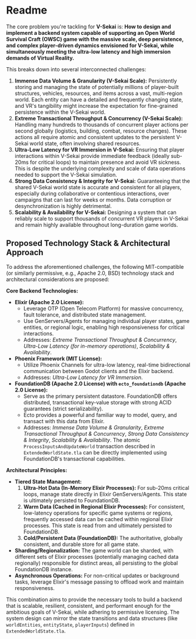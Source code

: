 # Readme

The core problem you're tackling for **V-Sekai** is: **How to design and implement a backend system capable of supporting an Open World Survival Craft (OWSC) game with the massive scale, deep persistence, and complex player-driven dynamics envisioned for V-Sekai, while simultaneously meeting the ultra-low latency and high immersion demands of Virtual Reality.**

This breaks down into several interconnected challenges:

1.  **Immense Data Volume & Granularity (V-Sekai Scale):** Persistently storing and managing the state of potentially millions of player-built structures, vehicles, resources, and items across a vast, multi-region world. Each entity can have a detailed and frequently changing state, and VR's tangibility might increase the expectation for fine-grained persistence within the V-Sekai world.
2.  **Extreme Transactional Throughput & Concurrency (V-Sekai Scale):** Handling many hundreds to thousands of concurrent player actions per second globally (logistics, building, combat, resource changes). These actions all require atomic and consistent updates to the persistent V-Sekai world state, often involving shared resources.
3.  **Ultra-Low Latency for VR Immersion in V-Sekai:** Ensuring that player interactions within V-Sekai provide immediate feedback (ideally sub-20ms for critical loops) to maintain presence and avoid VR sickness. This is despite the underlying complexity and scale of data operations needed to support the V-Sekai simulation.
4.  **Strong Data Consistency & Integrity for V-Sekai:** Guaranteeing that the shared V-Sekai world state is accurate and consistent for all players, especially during collaborative or contentious interactions, over campaigns that can last for weeks or months. Data corruption or desynchronization is highly detrimental.
5.  **Scalability & Availability for V-Sekai:** Designing a system that can reliably scale to support thousands of concurrent VR players in V-Sekai and remain highly available throughout long-duration game worlds.

## Proposed Technology Stack & Architectural Approach

To address the aforementioned challenges, the following MIT-compatible (or similarly permissive, e.g., Apache 2.0, BSD) technology stack and architectural considerations are proposed:

**Core Backend Technologies:**

- **Elixir (Apache 2.0 License):**
  - Leverage OTP (Open Telecom Platform) for massive concurrency, fault tolerance, and distributed state management.
  - Use GenServers/Agents for managing individual player states, game entities, or regional logic, enabling high responsiveness for critical interactions.
  - Addresses: _Extreme Transactional Throughput & Concurrency_, _Ultra-Low Latency (for in-memory operations)_, _Scalability & Availability_.
- **Phoenix Framework (MIT License):**
  - Utilize Phoenix Channels for ultra-low latency, real-time bidirectional communication between Godot clients and the Elixir backend.
  - Addresses: _Ultra-Low Latency for VR Immersion_.
- **FoundationDB (Apache 2.0 License) with `ecto_foundationdb` (Apache 2.0 License):**
  - Serve as the primary persistent datastore. FoundationDB offers distributed, transactional key-value storage with strong ACID guarantees (strict serializability).
  - Ecto provides a powerful and familiar way to model, query, and transact with this data from Elixir.
  - Addresses: _Immense Data Volume & Granularity_, _Extreme Transactional Throughput & Concurrency_, _Strong Data Consistency & Integrity_, _Scalability & Availability_. The atomic `ProcessInputsAndUpdateWorld` transaction described in `ExtendedWorldState.tla` can be directly implemented using FoundationDB's transactional capabilities.

**Architectural Principles:**

- **Tiered State Management:**
  1.  **Ultra-Hot Data (In-Memory Elixir Processes):** For sub-20ms critical loops, manage state directly in Elixir GenServers/Agents. This state is ultimately persisted to FoundationDB.
  2.  **Warm Data (Cached in Regional Elixir Processes):** For consistent, low-latency operations for specific game systems or regions, frequently accessed data can be cached within regional Elixir processes. This state is read from and ultimately persisted to FoundationDB.
  3.  **Cold/Persistent Data (FoundationDB):** The authoritative, globally consistent, and durable store for all game state.
- **Sharding/Regionalization:** The game world can be sharded, with different sets of Elixir processes (potentially managing cached data regionally) responsible for distinct areas, all persisting to the global FoundationDB instance.
- **Asynchronous Operations:** For non-critical updates or background tasks, leverage Elixir's message passing to offload work and maintain responsiveness.

This combination aims to provide the necessary tools to build a backend that is scalable, resilient, consistent, and performant enough for the ambitious goals of V-Sekai, while adhering to permissive licensing. The system design can mirror the state transitions and data structures (like `worldEntities`, `entityState`, `playerInputs`) defined in `ExtendedWorldState.tla`.
